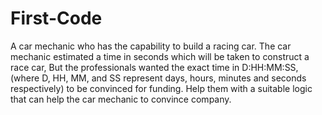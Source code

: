 # First-Code
A car mechanic who has the capability to build a racing car. The car mechanic estimated a time in seconds which will be taken to construct a race car, But the professionals wanted the exact time in D:HH:MM:SS, (where D, HH, MM, and SS represent days, hours, minutes and seconds respectively) to be convinced for funding. Help them with a suitable logic that can help the car mechanic to convince company.
